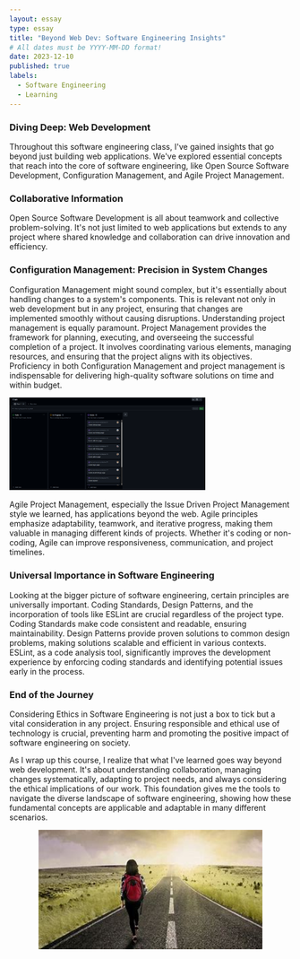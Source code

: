 ```yaml
---
layout: essay
type: essay
title: "Beyond Web Dev: Software Engineering Insights"
# All dates must be YYYY-MM-DD format!
date: 2023-12-10
published: true
labels:
  - Software Engineering
  - Learning
---
```

### Diving Deep: Web Development
Throughout this software engineering class, I've gained insights that go beyond just building web applications. We've explored essential concepts that reach into the core of software engineering, like Open Source Software Development, Configuration Management, and Agile Project Management.
### Collaborative Information
Open Source Software Development is all about teamwork and collective problem-solving. It's not just limited to web applications but extends to any project where shared knowledge and collaboration can drive innovation and efficiency.
### Configuration Management: Precision in System Changes
Configuration Management might sound complex, but it's essentially about handling changes to a system's components. 
This is relevant not only in web development but in any project, ensuring that changes are implemented smoothly 
without causing disruptions. Understanding project management is equally paramount. Project Management provides 
the framework for planning, executing, and overseeing the successful completion of a project. It involves 
coordinating various elements, managing resources, and ensuring that the project aligns with its objectives. 
Proficiency in both Configuration Management and project management is indispensable for delivering high-quality 
software solutions on time and within budget.

<div>
 <img width="350px" src="../img/M1.png" class="img-thumbnail" >
</div>

Agile Project Management, especially the Issue Driven Project Management style we learned, has applications beyond the web. Agile principles emphasize adaptability, teamwork, and iterative progress, making them valuable in managing different kinds of projects. Whether it's coding or non-coding, Agile can improve responsiveness, communication, and project timelines.



### Universal Importance in Software Engineering
Looking at the bigger picture of software engineering, certain principles are universally important. Coding Standards, Design Patterns, and the incorporation of tools like ESLint are crucial regardless of the project type. Coding Standards make code consistent and readable, ensuring maintainability. Design Patterns provide proven solutions to common design problems, making solutions scalable and efficient in various contexts. ESLint, as a code analysis tool, significantly improves the development experience by enforcing coding standards and identifying potential issues early in the process.
### End of the Journey
Considering Ethics in Software Engineering is not just a box to tick but a vital consideration in any project. Ensuring responsible and ethical use of technology is crucial, preventing harm and promoting the positive impact of software engineering on society.

As I wrap up this course, I realize that what I've learned goes way beyond web development. 
It's about understanding collaboration, managing changes systematically, adapting to project needs, and always 
considering the ethical implications of our work. This foundation gives me the tools to navigate the diverse 
landscape of software engineering, showing how these fundamental concepts are applicable and adaptable in many 
different scenarios.
<div style="display: flex; justify-content: center;">
<img width="400px" src="../img/OIP.jpg" class="img-thumbnail" >
</div>


